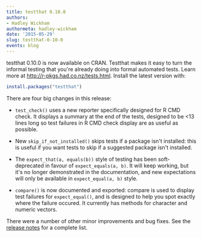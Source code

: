 ```yaml
---
title: testthat 0.10.0
authors: 
- Hadley Wickham
authormeta: hadley-wickham
date: '2015-05-29'
slug: testthat-0-10-0
events: blog
---
```



testthat 0.10.0 is now available on CRAN. Testthat makes it easy to turn the informal testing that you're already doing into formal automated tests. Learn more at <http://r-pkgs.had.co.nz/tests.html>. Install the latest version with:

```r
install.packages("testthat")
```

There are four big changes in this release:

  * `test_check()` uses a new reporter specifically designed for R CMD check. It displays a summary at the end of the tests, designed to be <13 lines long so test failures in R CMD check display are as useful as possible.

  * New `skip_if_not_installed()` skips tests if a package isn't installed: this is useful if you want tests to skip if a suggested package isn't installed.

  * The `expect_that(a, equals(b))` style of testing has been soft-deprecated in favour of `expect_equals(a, b)`. It will keep working, but it's no longer demonstrated in the documentation, and new expectations will only be available in `expect_equal(a, b)` style.

  * `compare()` is now documented and exported: compare is used to display test failures for `expect_equal()`, and is designed to help you spot exactly where the failure occured. It currently has methods for character and numeric vectors.

There were a number of other minor improvements and bug fixes. See the [release notes](https://github.com/hadley/testthat/releases/tag/v0.10.0) for a complete list.


